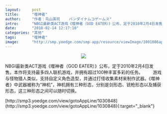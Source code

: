 ```yaml
---
layout:     post
title:      "噬神者"
author:     "作者：鸟山英司    バンダイナムコゲームス"
intro:      "NBGI最新类ACT游戏《噬神者（GOD EATER）》公布，定于2010年2月4日发售。本作将支持最多四人联机游戏，并拥有超过100种丰富多彩的任务。 　　游戏与怪物猎人类似，支持自定义角色造型，并通过打怪收集素材来制作武器。《噬神者》中武器被称为“神机”，神机拥有三种形态，分别是剑形态、铳枪形态以及捕获形态，这三种形态之间可以随时切换。"
date:       "2018-02-14 12:17:10"
categories: "其他"
tags:       "噬神者"
image:      "http://smp.yoedge.com/smp-app/resource/viewImage/1001086appline.png"
---
```

<div style="text-align: center">
<p><img src="http://smp.yoedge.com/smp-app/resource/viewImage/1001086appline.png"/></p>
</div>
<p class="post-meta">
<span>NBGI最新类ACT游戏《噬神者（GOD EATER）》公布，定于2010年2月4日发售。本作将支持最多四人联机游戏，并拥有超过100种丰富多彩的任务。 　　游戏与怪物猎人类似，支持自定义角色造型，并通过打怪收集素材来制作武器。《噬神者》中武器被称为“神机”，神机拥有三种形态，分别是剑形态、铳枪形态以及捕获形态，这三种形态之间可以随时切换。</span>
</p>
[http://smp3.yoedge.com/view/gotoAppLine/1030848](http://smp3.yoedge.com/view/gotoAppLine/1030848){:target="_blank"}



